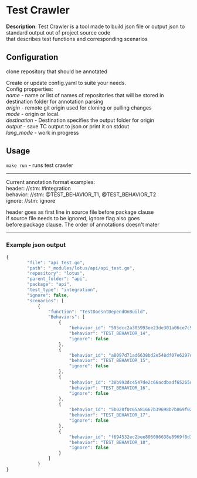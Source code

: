
# Test Crawler

**Description**:  Test Crawler is a tool made to build json file or output json to standard output out of project source code  
that describes test functions and corresponding scenarios   

## Configuration  

clone repository that should be annotated  

Create or update config.yaml to suite your needs.  
Config propperties:  
*name* - name or list of names of repositories that will be stored in destination folder for annotation parsing  
*origin* - remote git origin used for cloning or pulling changes  
*mode* - origin or local.  
*destination* - Destination specifies the output folder for origin  
*output* - save TC output to json or print it on stdout  
*lang_mode* - work in progress    

## Usage

`make run`  - runs test crawler 
   
----
Current annotation format examples:  
header:     //stm: #integration  
behavior:   //stm: @TEST_BEHAVIOR_T1, @TEST_BEHAVIOR_T2  
ignore:     //stm: ignore  

header goes as first line in source file before package clause  
if source file needs to be ignored, ignore flag also goes  
before package clause. The order of annotations doesn't mater  

----

### Example json output  

```javascript
{
        "file": "api_test.go",
        "path": "_modules/lotus/api/api_test.go",
        "repository": "lotus",
        "parent_folder": "api",
        "package": "api",
        "test_type": "integration",
        "ignore": false,
        "scenarios": [
            {
                "function": "TestDoesntDependOnBuild",
                "Behaviors": [
                    {
                        "behavior_id": "595dcc2a305993ee23de301a06ce7c99",
                        "behavior": "TEST_BEHAVIOR_14",
                        "ignore": false
                    },
                    {
                        "behavior_id": "a8097d71ad6638bd2e548df07e6297d4",
                        "behavior": "TEST_BEHAVIOR_15",
                        "ignore": false
                    },
                    {
                        "behavior_id": "38b993dc4547de2c66acdbadf65265d2",
                        "behavior": "TEST_BEHAVIOR_16",
                        "ignore": false
                    },
                    {
                        "behavior_id": "5b028f0c65a81667b39698b7b869f02a",
                        "behavior": "TEST_BEHAVIOR_17",
                        "ignore": false
                    },
                    {
                        "behavior_id": "f694532ec2bee806086638e8969f8d31",
                        "behavior": "TEST_BEHAVIOR_18",
                        "ignore": false
                    }
                ]
            }
}
```